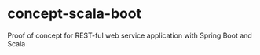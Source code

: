 # concept-scala-boot
Proof of concept for REST-ful web service application with Spring Boot and Scala
